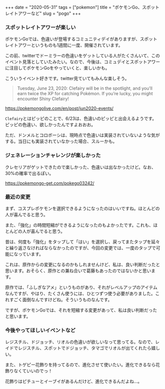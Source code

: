 +++
date = "2020-05-31"
tags = ["pokemon"]
title = "ポケモンGo、スポットレイトアワーなど"
slug = "pogo"
+++

### スポットレイトアワーが楽しい

ポケモンGoでは、色違いが登場するコミュニティデイがありますが、スポットレイトアワーというものも1週間に一度、開催されています。

この前、twitterでドーミラーの色違いをゲットしている人がたくさんいて、このイベント見落としていたみたい。なので、今後は、コミュデイとスポットアワーに注目してポケモンGoをやっていくと、楽しいかも。

こういうイベント好きです。twitter見ていてもみんな楽しそう。

> Tuesday, June 23, 2020: Clefairy will be in the spotlight, and you’ll earn twice the XP for catching Pokémon. If you’re lucky, you might encounter Shiny Clefairy!

https://pokemongolive.com/en/post/jun2020-events/

`Clefairy`とはピッピのことで、6/23は、色違いのピッピと出会えるようです。ピッピの色違い、欲しかったんですよおおお。

ただ、ドンメルとコロボーシは、現時点で色違いは実装されていないような気がする。当日にも実装されていなかった場合、スルーかも。

### ジェネレーションチャレンジが楽しかった

クレセリアがゲットできたので楽しかった、色違いは出なかったけど。なお、30%の確率で出るぽい。

https://pokemongo-get.com/pokego03242/

### 最近の変更

まず、コスプレポケモンを選択できるようになったのはいいですね。ほとんどの人が喜んでると思う。

また、「強化」の時間短縮ができるようになったのもよかったです。これも、ほとんどの人が喜んでると思う。

昔は、何度も「強化」をタップして「はい」を選択し、戻ってまたタップを延々と繰り返さなければならなかったのですが、今回の変更では、一度のタップで可能になっています。

これは、原作からの変更になるのかもしれませんけど、私は、良い判断だったと思います。おそらく、原作との兼ね合いで葛藤もあったのではないかと思います。

原作では、「ふしぎなアメ」というものがあり、それがレベルアップのアイテムなんですが、やはり、たくさん使うには、ひとつずつ使う必要がありました。これすごく面倒なんですけどね。そういうものなんです。

ですが、ポケモンGoでは、それを短縮する変更があって、私は良い判断だったと思います。

### 今後やってほしいイベントなど

レジスチル、ドジョッチ、リオルの色違いが欲しいなって思ってる。なので、レイドでレジスチル、スポットでドジョッチ、タマゴでリオルが出てくれたら嬉しい。

また、トゲピー花飾りを持ってるので、進化させて使いたい。進化できるなら花飾りなくていいのでっ！

花飾りはピチューとイーブイがあるんだけど、進化できるんだよね...。

